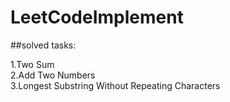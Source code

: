 # LeetCodeImplement


##solved tasks:

1.Two Sum	
2.Add Two Numbers	
3.Longest Substring Without Repeating Characters	